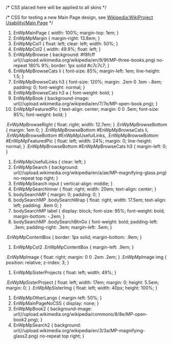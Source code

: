 /\* CSS placed here will be applied to all skins \*/

/\* CSS for testing a new Main Page design, see [Wikipedia:WikiProject
Usability/Main
Page](https://zh.wikipedia.org/wiki/Wikipedia:WikiProject_Usability/Main_Page "wikilink")
\*/

1.  EnWpMainPage { width: 100%; margin-top: 1em; }
2.  EnWpMpMargin { margin-right: 13.8em; }
3.  EnWpMpCol1 { float: left; clear: left; width: 50%; }
4.  EnWpMpCol2 { width: 49.9%; float: left; }
5.  EnWpMpBrowse { background: \#f8fcff
    url(//upload.wikimedia.org/wikipedia/en/9/9f/MP-three-books.png)
    no-repeat 180% 9%; border: 1px solid \#c7c7c7; }
6.  EnWpMpBrowseCats li { font-size: 85%; margin-left: 1em; line-height:
    1.5; }
7.  EnWpMpBrowseCats h3 { font-size: 120%; margin: .2em 0 .1em -.8em;
    padding: 0; font-weight: normal; }
8.  EnWpMpBrowseCats h3 a { font-weight: bold; }
9.  EnWpMpBook { background-image:
    url(//upload.wikimedia.org/wikipedia/en/7/7e/MP-open-book.png); }
10. EnWpMpFeaturedPic { text-align: center; margin: 0 0 .5em; font-size:
    85%; font-weight: bold; }

.EnWpMpBrowseRight { float: right; width: 12.7em; } .EnWpMpBrowseBottom
{ margin: 1em 0; } .EnWpMpBrowseBottom \#EnWpMpBrowseCats li,
.EnWpMpBrowseBottom \#EnWpMpUsefulLinks, .EnWpMpBrowseBottom
\#EnWpMpFeaturedPic { float: left; width: 24%; margin: 0; line-height:
normal; } .EnWpMpBrowseBottom \#EnWpMpBrowseCats h3 { margin-left: 0; }

1.  EnWpMpUsefulLinks { clear: left; }
2.  EnWpMpSearch { background:
    url(//upload.wikimedia.org/wikipedia/en/a/ae/MP-magnifying-glass.png)
    no-repeat top right; }
3.  EnWpMpSearch input { vertical-align: middle; }
4.  EnWpMpSearchInner { float: right; width: 20em; text-align: center; }
5.  bodySearchMP { margin: 0; padding: 0; }
6.  bodySearchMP .bodySearchWrap { float: right; width: 17.5em;
    text-align: left; padding: .8em 0; }
7.  bodySearchMP label { display: block; font-size: 95%; font-weight:
    bold; margin-bottom: -.2em; }
8.  bodySearchMP .bodySearchBtnGo { font-weight: bold; padding-left:
    .3em; padding-right: .3em; margin-left: .5em; }

.EnWpMpContentBox { border: 1px solid; margin-bottom: .9em; }

1.  EnWpMpCol2 .EnWpMpContentBox { margin-left: .9em; }

.EnWpMpImage { float: right; margin: 0 0 .2em .2em; } .EnWpMpImage img {
position: relative; z-index: 3; }

1.  EnWpMpSisterProjects { float: left; width: 49%; }

.EnWpMpSisterProject { float: left; width: 17em; margin: 0; height:
5.5em; margin: 0; } .EnWpMpSisterImg { float: left; width: 40px; height:
100%; }

1.  EnWpMpOtherLangs { margin-left: 50%; }
2.  EnWpMainPageNoCSS { display: none; }
3.  EnWpMpBook2 { background-image:
    url(//upload.wikimedia.org/wikipedia/commons/8/8e/MP-open-book2.png);
    }
4.  EnWpMpSearch2 { background:
    url(//upload.wikimedia.org/wikipedia/en/3/3a/MP-magnifying-glass2.png)
    no-repeat top right; }